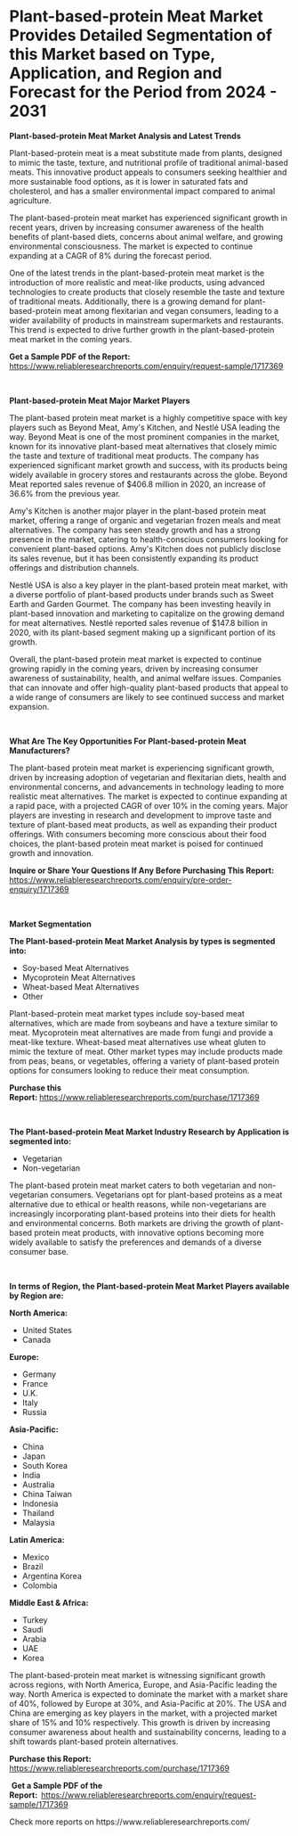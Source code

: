 <p><h1>Plant-based-protein Meat Market Provides Detailed Segmentation of this Market based on Type, Application, and Region and Forecast for the Period from 2024 - 2031</h1></p><p><strong>Plant-based-protein Meat Market Analysis and Latest Trends</strong></p>
<p><p>Plant-based-protein meat is a meat substitute made from plants, designed to mimic the taste, texture, and nutritional profile of traditional animal-based meats. This innovative product appeals to consumers seeking healthier and more sustainable food options, as it is lower in saturated fats and cholesterol, and has a smaller environmental impact compared to animal agriculture.</p><p>The plant-based-protein meat market has experienced significant growth in recent years, driven by increasing consumer awareness of the health benefits of plant-based diets, concerns about animal welfare, and growing environmental consciousness. The market is expected to continue expanding at a CAGR of 8% during the forecast period.</p><p>One of the latest trends in the plant-based-protein meat market is the introduction of more realistic and meat-like products, using advanced technologies to create products that closely resemble the taste and texture of traditional meats. Additionally, there is a growing demand for plant-based-protein meat among flexitarian and vegan consumers, leading to a wider availability of products in mainstream supermarkets and restaurants. This trend is expected to drive further growth in the plant-based-protein meat market in the coming years.</p></p>
<p><strong>Get a Sample PDF of the Report:&nbsp;</strong> <a href="https://www.reliableresearchreports.com/enquiry/request-sample/1717369">https://www.reliableresearchreports.com/enquiry/request-sample/1717369</a></p>
<p>&nbsp;</p>
<p><strong>Plant-based-protein Meat Major Market Players</strong></p>
<p><p>The plant-based protein meat market is a highly competitive space with key players such as Beyond Meat, Amy's Kitchen, and Nestlé USA leading the way. Beyond Meat is one of the most prominent companies in the market, known for its innovative plant-based meat alternatives that closely mimic the taste and texture of traditional meat products. The company has experienced significant market growth and success, with its products being widely available in grocery stores and restaurants across the globe. Beyond Meat reported sales revenue of $406.8 million in 2020, an increase of 36.6% from the previous year.</p><p>Amy's Kitchen is another major player in the plant-based protein meat market, offering a range of organic and vegetarian frozen meals and meat alternatives. The company has seen steady growth and has a strong presence in the market, catering to health-conscious consumers looking for convenient plant-based options. Amy's Kitchen does not publicly disclose its sales revenue, but it has been consistently expanding its product offerings and distribution channels.</p><p>Nestlé USA is also a key player in the plant-based protein meat market, with a diverse portfolio of plant-based products under brands such as Sweet Earth and Garden Gourmet. The company has been investing heavily in plant-based innovation and marketing to capitalize on the growing demand for meat alternatives. Nestlé reported sales revenue of $147.8 billion in 2020, with its plant-based segment making up a significant portion of its growth.</p><p>Overall, the plant-based protein meat market is expected to continue growing rapidly in the coming years, driven by increasing consumer awareness of sustainability, health, and animal welfare issues. Companies that can innovate and offer high-quality plant-based products that appeal to a wide range of consumers are likely to see continued success and market expansion.</p></p>
<p>&nbsp;</p>
<p><strong>What Are The Key Opportunities For Plant-based-protein Meat Manufacturers?</strong></p>
<p><p>The plant-based protein meat market is experiencing significant growth, driven by increasing adoption of vegetarian and flexitarian diets, health and environmental concerns, and advancements in technology leading to more realistic meat alternatives. The market is expected to continue expanding at a rapid pace, with a projected CAGR of over 10% in the coming years. Major players are investing in research and development to improve taste and texture of plant-based meat products, as well as expanding their product offerings. With consumers becoming more conscious about their food choices, the plant-based protein meat market is poised for continued growth and innovation.</p></p>
<p><strong>Inquire or Share Your Questions If Any Before Purchasing This Report:</strong> <a href="https://www.reliableresearchreports.com/enquiry/pre-order-enquiry/1717369">https://www.reliableresearchreports.com/enquiry/pre-order-enquiry/1717369</a></p>
<p>&nbsp;</p>
<p><strong>Market Segmentation</strong></p>
<p><strong>The Plant-based-protein Meat Market Analysis by types is segmented into:</strong></p>
<p><ul><li>Soy-based Meat Alternatives</li><li>Mycoprotein Meat Alternatives</li><li>Wheat-based Meat Alternatives</li><li>Other</li></ul></p>
<p><p>Plant-based-protein meat market types include soy-based meat alternatives, which are made from soybeans and have a texture similar to meat. Mycoprotein meat alternatives are made from fungi and provide a meat-like texture. Wheat-based meat alternatives use wheat gluten to mimic the texture of meat. Other market types may include products made from peas, beans, or vegetables, offering a variety of plant-based protein options for consumers looking to reduce their meat consumption.</p></p>
<p><strong>Purchase this Report:&nbsp;</strong><a href="https://www.reliableresearchreports.com/purchase/1717369">https://www.reliableresearchreports.com/purchase/1717369</a></p>
<p>&nbsp;</p>
<p><strong>The Plant-based-protein Meat Market Industry Research by Application is segmented into:</strong></p>
<p><ul><li>Vegetarian</li><li>Non-vegetarian</li></ul></p>
<p><p>The plant-based protein meat market caters to both vegetarian and non-vegetarian consumers. Vegetarians opt for plant-based proteins as a meat alternative due to ethical or health reasons, while non-vegetarians are increasingly incorporating plant-based proteins into their diets for health and environmental concerns. Both markets are driving the growth of plant-based protein meat products, with innovative options becoming more widely available to satisfy the preferences and demands of a diverse consumer base.</p></p>
<p>&nbsp;</p>
<p><strong>In terms of Region, the Plant-based-protein Meat Market Players available by Region are:</strong></p>
<p>
    <p> <strong> North America: </strong>
        <ul>
            <li>United States</li>
            <li>Canada</li>
        </ul>
        </p> 
    <p> <strong> Europe: </strong>
        <ul>
            <li>Germany</li>
            <li>France</li>
            <li>U.K.</li>
            <li>Italy</li>
            <li>Russia</li>
        </ul>
        </p> 
    <p> <strong> Asia-Pacific: </strong>
        <ul>
            <li>China</li>
            <li>Japan</li>
            <li>South Korea</li>
            <li>India</li>
            <li>Australia</li>
            <li>China Taiwan</li>
            <li>Indonesia</li>
            <li>Thailand</li>
            <li>Malaysia</li>
        </ul>
        </p> 
    <p> <strong> Latin America: </strong>
        <ul>
            <li>Mexico</li>
            <li>Brazil</li>
            <li>Argentina Korea</li>
            <li>Colombia</li>
        </ul>
        </p> 
    <p> <strong> Middle East & Africa: </strong>
        <ul>
            <li>Turkey</li>
            <li>Saudi</li>
            <li>Arabia</li>
            <li>UAE</li>
            <li>Korea</li>
        </ul>
    </p>
    </p>
<p><p>The plant-based-protein meat market is witnessing significant growth across regions, with North America, Europe, and Asia-Pacific leading the way. North America is expected to dominate the market with a market share of 40%, followed by Europe at 30%, and Asia-Pacific at 20%. The USA and China are emerging as key players in the market, with a projected market share of 15% and 10% respectively. This growth is driven by increasing consumer awareness about health and sustainability concerns, leading to a shift towards plant-based protein alternatives.</p></p>
<p><strong>Purchase this Report: </strong><a href="https://www.reliableresearchreports.com/purchase/1717369">https://www.reliableresearchreports.com/purchase/1717369</a></p>
<p>&nbsp;<strong>Get a Sample PDF of the Report:&nbsp;&nbsp;</strong><a href="https://www.reliableresearchreports.com/enquiry/request-sample/1717369">https://www.reliableresearchreports.com/enquiry/request-sample/1717369</a></p>
<p><strong></strong></p>
<p>Check more reports on https://www.reliableresearchreports.com/</p>